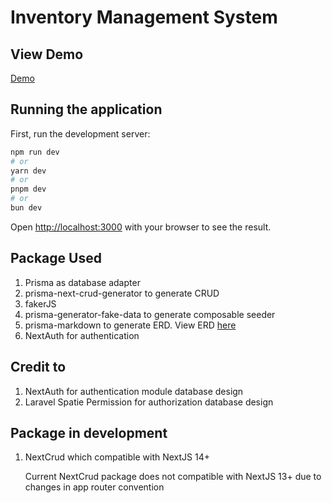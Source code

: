 # Inventory Management System

## View Demo

[Demo](https://assessment-zahrin.vercel.app)

## Running the application

First, run the development server:

```bash
npm run dev
# or
yarn dev
# or
pnpm dev
# or
bun dev
```

Open [http://localhost:3000](https://localhost:3000) with your browser to see the result.

## Package Used

1. Prisma as database adapter
2. prisma-next-crud-generator to generate CRUD
3. fakerJS  
4. prisma-generator-fake-data to generate composable seeder
5. prisma-markdown to generate ERD. View ERD [here](https://github.com/kidzen/assessment/blob/main/docs/ERD.md)
6. NextAuth for authentication

## Credit to

1. NextAuth for authentication module database design
2. Laravel Spatie Permission for authorization database design

## Package in development

1. NextCrud which compatible with NextJS 14+

    Current NextCrud package does not compatible with NextJS 13+ due to changes in app router convention
